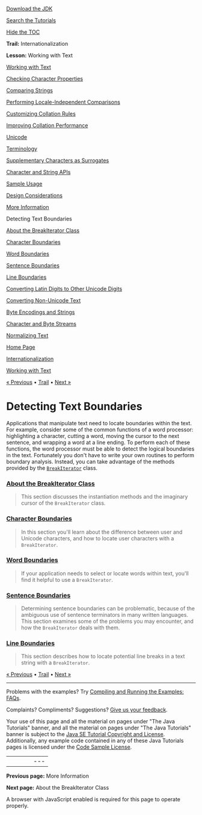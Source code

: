 [Download
the JDK](http://java.sun.com/javase/6/download.jsp)
  
[Search the
Tutorials](../../search.html)
  
[Hide the TOC](javascript:toggleLeft())

**Trail:** Internationalization
  
**Lesson:** Working with Text

[Working with Text](index.html)

[Checking Character Properties](charintro.html)

[Comparing Strings](collationintro.html)

[Performing Locale-Independent Comparisons](locale.html)

[Customizing Collation Rules](rule.html)

[Improving Collation Performance](perform.html)

[Unicode](unicode.html)

[Terminology](terminology.html)

[Supplementary Characters as Surrogates](supplementaryChars.html)

[Character and String APIs](characterClass.html)

[Sample Usage](usage.html)

[Design Considerations](design.html)

[More Information](info.html)

Detecting Text Boundaries

[About the BreakIterator Class](about.html)

[Character Boundaries](char.html)

[Word Boundaries](word.html)

[Sentence Boundaries](sentence.html)

[Line Boundaries](line.html)

[Converting Latin Digits to Other Unicode Digits](shapedDigits.html)

[Converting Non-Unicode Text](convertintro.html)

[Byte Encodings and Strings](string.html)

[Character and Byte Streams](stream.html)

[Normalizing Text](normalizerapi.html)

[Home Page](../../index.html)
>
[Internationalization](../index.html)
>
[Working with Text](index.html)

[« Previous](info.html) • [Trail](../TOC.html) • [Next »](about.html)

# Detecting Text Boundaries

Applications that manipulate text need to locate boundaries within the
text. For example, consider some of the common functions of a word
processor: highlighting a character, cutting a word, moving the cursor
to the next sentence, and wrapping a word at a line ending. To perform
each of these functions, the word processor must be able to detect the
logical boundaries in the text. Fortunately you don't have to write
your own routines to perform boundary analysis. Instead, you can take
advantage of the methods provided by the
[`BreakIterator`](http://download.oracle.com/javase/7/docs/api/java/text/BreakIterator.html)  class.

### [About the BreakIterator Class](about.html)

> This section
> discusses the instantiation methods and
> the imaginary cursor of the
> `BreakIterator` class.

### [Character Boundaries](char.html)

> In this section you'll learn
> about the difference between user and
> Unicode characters,
> and how to locate user characters
> with a `BreakIterator`.

### [Word Boundaries](word.html)

> If your application needs to select or locate words within text,
> you'll find it helpful to use a `BreakIterator`.

### [Sentence Boundaries](sentence.html)

> Determining sentence boundaries can be
> problematic,
> because of the ambiguous use of
> sentence terminators in many written languages.
> This section examines some of the problems
> you may encounter, and how
> the `BreakIterator` deals with them.

### [Line Boundaries](line.html)

> This section describes how to
> locate potential line breaks
> in a text string
> with a `BreakIterator`.

[« Previous](info.html)
•
[Trail](../TOC.html)
•
[Next »](about.html)

---

Problems with the examples? Try [Compiling and Running
the Examples: FAQs](../../information/run-examples.html).
  
Complaints? Compliments? Suggestions? [Give
us your feedback](http://download.oracle.com/javase/feedback.html).

Your use of this page and all the material on pages under "The Java Tutorials" banner,
and all the material on pages under "The Java Tutorials" banner is subject to the [Java SE Tutorial Copyright
and License](../../information/license.html).
Additionally, any example code contained in any of these Java
Tutorials pages is licensed under the
[Code
Sample License](http://developers.sun.com/license/berkeley_license.html).

|  |  |  |  |  |
| --- | --- | --- | --- | --- |
| |  |  | | --- | --- | | duke image | Oracle logo | | [About Oracle](http://www.oracle.com/us/corporate/index.html) | [Oracle Technology Network](http://www.oracle.com/technology/index.html) | [Terms of Service](https://www.samplecode.oracle.com/servlets/CompulsoryClickThrough?type=TermsOfService) | Copyright © 1995, 2011 Oracle and/or its affiliates. All rights reserved. |

**Previous page:** More Information
  
**Next page:** About the BreakIterator Class




A browser with JavaScript enabled is required for this page to operate properly.